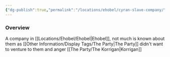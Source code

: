 ```yaml
---
{"dg-publish":true,"permalink":"/locations/ehobel/cyran-slave-company/","tags":["Undiscovered"],"updated":"2025-08-11T11:53:31.693+01:00"}
---
```


### Overview
A company in [[Locations/Ehobel/Ehobel\|Ehobel]], not much is known about them as [[Other Information/Display Tags/The Party\|The Party]] didn't want to venture to them and anger [[The Party/The Korrigan\|Korrigan]]